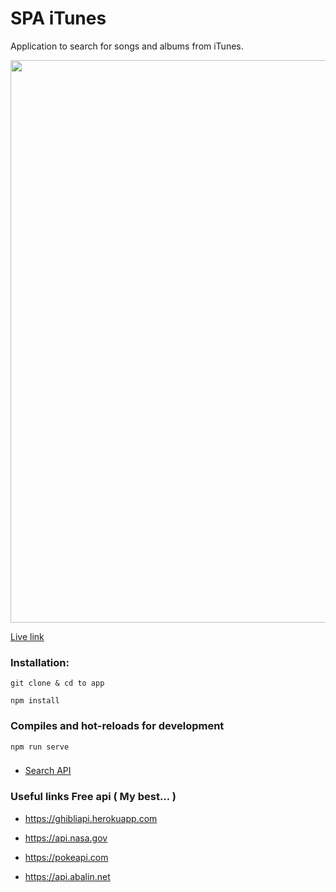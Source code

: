 # SPA iTunes
 Application to search for songs and albums from iTunes.  
 <p align="center"><img src="https://res.cloudinary.com/dhrpbxhvh/image/upload/v1597529943/Cover-iTunes_app_e9aa7k.png" width="900"></p>  

 [Live link](https://itunes.websystem.sk)

### Installation:

```
git clone & cd to app
```

```
npm install
```
### Compiles and hot-reloads for development
```
npm run serve
```

### 

* [Search API](https://affiliate.itunes.apple.com/resources/documentation/itunes-store-web-service-search-api)
 


### Useful links **Free api** ( My best... )


 * https://ghibliapi.herokuapp.com  

 * https://api.nasa.gov  

 * https://pokeapi.com  

 * https://api.abalin.net
